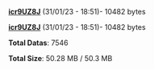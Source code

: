 [**icr9UZ8J**](/data/icr9UZ8J.txt) (31/01/23 - 18:51)- 10482 bytes

[**icr9UZ8J**](/data/icr9UZ8J.txt) (31/01/23 - 18:51)- 10482 bytes

**Total Datas**: 7546

**Total Size**: 50.28 MB / 50.3 MB
